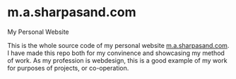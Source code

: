 m.a.sharpasand.com
==================

My Personal Website

This is the whole source code of my personal website [m.a.sharpasand.com](http://m.a.sharpasand.com/).
I have made this repo both for my convinence and showcasing my method of work.
As my profession is webdesign, this is a good example of my work for purposes of projects, or co-operation.